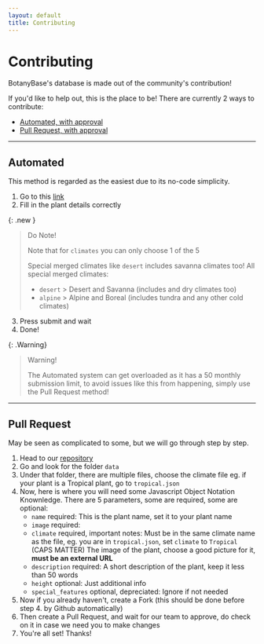 ```yaml
---
layout: default
title: Contributing
---
```


# Contributing

BotanyBase's database is made out of the community's contribution!

If you'd like to help out, this is the place to be!
There are currently 2 ways to contribute:

- [Automated, with approval](#Automated)
- [Pull Request, with approval](#PullRequest)

---

## Automated
<a id="Automated"></a>

This method is regarded as the easiest due to its no-code simplicity.

1. Go to this [link](https://botanybase.github.io/contribute/add)
2. Fill in the plant details correctly

{: .new }
> Do Note!
> 
> Note that for `climates` you can only choose 1 of the 5
>
> Special merged climates like `desert` includes savanna climates too!
> All special merged climates:
> - `desert` > Desert and Savanna (includes and dry climates too)
> - `alpine` > Alpine and Boreal (includes tundra and any other cold climates)
> 

3. Press submit and wait
4. Done!

{: .Warning}
> Warning!
>
> The Automated system can get overloaded as it has a 50 monthly submission limit, to avoid issues like this from happening, simply use the Pull Request method!
> 

---

## Pull Request
<a id="PullRequest"></a>

May be seen as complicated to some, but we will go through step by step.

1. Head to our [repository](https://github.com/BotanyBase/botanybase.github.io)
2. Go and look for the folder `data`
3. Under that folder, there are multiple files, choose the climate file
   eg. if your plant is a Tropical plant, go to `tropical.json`
4. Now, here is where you will need some Javascript Object Notation Knownledge.
   There are 5 parameters, some are required, some are optional:
   - `name` required:
     This is the plant name, set it to your plant name
   - `image` required:
   - `climate` required, important notes:
     Must be in the same climate name as the file,
     eg. you are in `tropical.json`, set `climate` to `Tropical` (CAPS MATTER)
     The image of the plant, choose a good picture for it, **must be an external URL**
   - `description` required:
     A short description of the plant, keep it less than 50 words
   - `height` optional:
     Just additional info
   - `special_features` optional, depreciated:
     Ignore if not needed
5. Now if you already haven't, create a Fork (this should be done before step 4. by Github automatically)
6. Then create a Pull Request, and wait for our team to approve, do check on it in case we need you to make changes
7. You're all set! Thanks!
